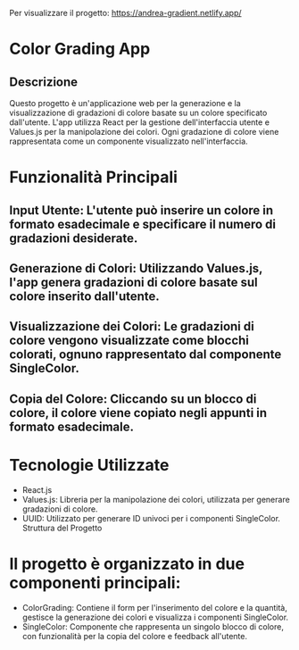 Per visualizzare il progetto: https://andrea-gradient.netlify.app/

# Color Grading App
## Descrizione
Questo progetto è un'applicazione web per la generazione e la visualizzazione di gradazioni di colore basate su un colore specificato dall'utente. L'app utilizza React per la gestione dell'interfaccia utente e Values.js per la manipolazione dei colori. Ogni gradazione di colore viene rappresentata come un componente visualizzato nell'interfaccia.

# Funzionalità Principali
## Input Utente: L'utente può inserire un colore in formato esadecimale e specificare il numero di gradazioni desiderate.

## Generazione di Colori: Utilizzando Values.js, l'app genera gradazioni di colore basate sul colore inserito dall'utente.

## Visualizzazione dei Colori: Le gradazioni di colore vengono visualizzate come blocchi colorati, ognuno rappresentato dal componente SingleColor.

## Copia del Colore: Cliccando su un blocco di colore, il colore viene copiato negli appunti in formato esadecimale.


# Tecnologie Utilizzate
- React.js
- Values.js: Libreria per la manipolazione dei colori, utilizzata per generare gradazioni di colore.
- UUID: Utilizzato per generare ID univoci per i componenti SingleColor.
Struttura del Progetto

# Il progetto è organizzato in due componenti principali:
- ColorGrading: Contiene il form per l'inserimento del colore e la quantità, gestisce la generazione dei colori e visualizza i componenti SingleColor.
- SingleColor: Componente che rappresenta un singolo blocco di colore, con funzionalità per la copia del colore e feedback all'utente.
